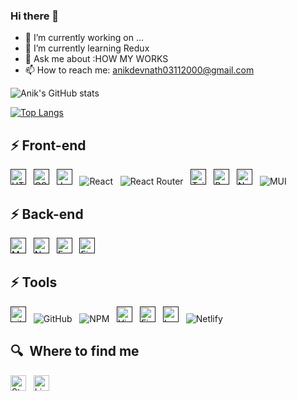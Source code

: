 ### Hi there 👋  
- 🔭 I’m currently working on ... 
- 🌱 I’m currently learning Redux 
- 💬 Ask me about :HOW MY WORKS  
- 📫 How to reach me: anikdevnath03112000@gmail.com
<!--
**Anik-nath/Anik-nath** is a ✨ _special_ ✨ repository because its `README.md` (this file) appears on your GitHub profile.

Here are some ideas to get you started:

- 🔭 I’m currently working on OWN-COMPANY 
- 🌱 I’m currently learning REACT 
- 💬 Ask me about :HOW MY WORKS  
- 📫 How to reach me: anikdevnath03112000@gmail.com

-->
![Anik's GitHub stats](https://github-readme-stats.vercel.app/api?username=Anik-nath&show_icons=true&theme=default)

[![Top Langs](https://github-readme-stats.vercel.app/api/top-langs/?username=Anik-nath&layout=compact)](https://github.com/Anik-nath/github-readme-stats)

## ⚡ Front-end

[<img src="https://img.shields.io/badge/HTML5-282C34?logo=html5&logoColor=E34F26" alt="HTML5 logo" title="HTML5" height="25" />]()
&nbsp;
[<img src="https://img.shields.io/badge/CSS3-282C34?logo=css3&logoColor=1572B6" alt="CSS3 logo" title="CSS3" height="25" />]()
&nbsp;
[<img src="https://img.shields.io/badge/JavaScript-282C34?logo=javascript&logoColor=F7DF1E" alt="JavaScript logo" title="JavaScript" height="25" />]()
&nbsp;
![React](https://img.shields.io/badge/react-%2320232a.svg?style=for-the-badge&logo=react&logoColor=%2361DAFB)
&nbsp;
![React Router](https://img.shields.io/badge/React_Router-CA4245?style=for-the-badge&logo=react-router&logoColor=white)
&nbsp;
[<img src="https://img.shields.io/badge/Tailwind%20CSS-282C34?logo=tailwind-css&logoColor=38B2AC" alt="Tailwind CSS logo" title="Tailwind CSS" height="25" />]()
&nbsp;
[<img src="https://img.shields.io/badge/-Bootstrap-563D7C?style=flat-square&logo=bootstrap" alt="Bootsrap CSS logo" title="Bootsrap CSS" height="25" />]()
&nbsp;
[<img src="https://img.shields.io/badge/next.js-000000?style=for-the-badge&logo=nextdotjs&logoColor=white" alt="Nextjs logo" title="Bootsrap CSS" height="25" />]()
&nbsp;
![MUI](https://img.shields.io/badge/MUI-%230081CB.svg?style=for-the-badge&logo=material-ui&logoColor=white)



## ⚡ Back-end

[<img src="https://img.shields.io/badge/MongoDB-282C34?logo=mongodb&logoColor=47A248" alt="MongoDB logo" title="MongoDB" height="25" />]()
&nbsp;
[<img src="https://img.shields.io/badge/Node.js-282C34?logo=node.js&logoColor=339933" alt="Node.js logo" title="Node.js" height="25" />]()
&nbsp;
[<img src="https://img.shields.io/badge/Express-282C34?logo=express&logoColor=FFFFFF" alt="Express.js logo" title="Express.js" height="25" />]()
&nbsp;
[<img src="https://img.shields.io/badge/Firebase-282C34?logo=firebase&logoColor=FFCA28" alt="Firebase logo" title="Firebase" height="25" />]()
&nbsp;


## ⚡ Tools

[<img src="https://img.shields.io/badge/git-282C34?logo=git&logoColor=F05032" alt="git logo" title="git" height="25" />]()
&nbsp;
![GitHub](https://img.shields.io/badge/github-%23121011.svg?style=for-the-badge&logo=github&logoColor=white)
&nbsp;
![NPM](https://img.shields.io/badge/NPM-%23000000.svg?style=for-the-badge&logo=npm&logoColor=white)
&nbsp;
[<img src="https://img.shields.io/badge/VS%20Code-282C34?logo=visual-studio-code&logoColor=007ACC" alt="Visual Studio Code logo" title="Visual Studio Code" height="25" />]()
&nbsp;
[<img src="https://img.shields.io/badge/Firebase-282C34?logo=firebase&logoColor=FFCA28" alt="Firebase logo" title="Firebase" height="25" />]()
&nbsp;
[<img src="https://img.shields.io/badge/-Heroku-430098?style=flat-square&logo=heroku" alt="heroku logo" title="Heroku" height="25" />]()
&nbsp;
![Netlify](https://img.shields.io/badge/netlify-%23000000.svg?style=for-the-badge&logo=netlify&logoColor=#00C7B7)
&nbsp;

## 🔍  Where to find me

[<img src="https://img.shields.io/badge/Stack%20Overflow-282C34?logo=stackoverflow&logoColor=FE7A16" alt="Stack Overflow logo" title="Stack Overflow" height="25" />](https://stackoverflow.com/users/16790104/anik-deb-nath)
&nbsp;
[<img src="https://img.shields.io/badge/LinkedIn-282C34?logo=linkedin&logoColor=0077B5" alt="LinkedIn logo" title="LinkedIn" height="25" />](https://www.linkedin.com/in/anik-deb-nath-26aa22190/)

